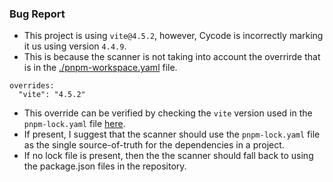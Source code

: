 ### Bug Report
* This project is using `vite@4.5.2`, however, Cycode is incorrectly marking it us using version `4.4.9`.
* This is because the scanner is not taking into account the overrirde that is in the [./pnpm-workspace.yaml](https://github.com/darren-dooley/cycode-bug-report/blob/main/pnpm-workspace.yaml) file.
```
overrides:
  "vite": "4.5.2"
```
* This override can be verified by checking the `vite` version used in the `pnpm-lock.yaml` file [here](https://github.com/darren-dooley/cycode-bug-report/blob/main/pnpm-lock.yaml#L428).
* If  present, I suggest that the scanner should use the `pnpm-lock.yaml` file as the single source-of-truth for the dependencies in a project.
* If no lock file is present, then the the scanner should fall back to using the package.json files in the repository.
